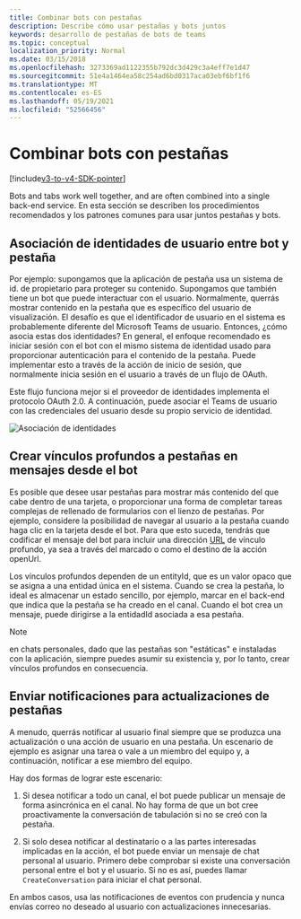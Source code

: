 ```yaml
---
title: Combinar bots con pestañas
description: Describe cómo usar pestañas y bots juntos
keywords: desarrollo de pestañas de bots de teams
ms.topic: conceptual
localization_priority: Normal
ms.date: 03/15/2018
ms.openlocfilehash: 3273369ad1122355b792dc3d429c3a4eff7e1d47
ms.sourcegitcommit: 51e4a1464ea58c254ad6bd0317aca03ebf6bf1f6
ms.translationtype: MT
ms.contentlocale: es-ES
ms.lasthandoff: 05/19/2021
ms.locfileid: "52566456"
---
```

# <a name="combine-bots-with-tabs"></a>Combinar bots con pestañas

[!include[v3-to-v4-SDK-pointer](~/includes/v3-to-v4-pointer-bots.md)]

Bots and tabs work well together, and are often combined into a single back-end service. En esta sección se describen los procedimientos recomendados y los patrones comunes para usar juntos pestañas y bots.

## <a name="associating-user-identities-across-bot-and-tab"></a>Asociación de identidades de usuario entre bot y pestaña

Por ejemplo: supongamos que la aplicación de pestaña usa un sistema de id. de propietario para proteger su contenido. Supongamos que también tiene un bot que puede interactuar con el usuario. Normalmente, querrás mostrar contenido en la pestaña que es específico del usuario de visualización. El desafío es que el identificador de usuario en el sistema es probablemente diferente del Microsoft Teams de usuario. Entonces, ¿cómo asocia estas dos identidades?
En general, el enfoque recomendado es iniciar sesión con el bot con el mismo sistema de identidad usado para proporcionar autenticación para el contenido de la pestaña. Puede implementar esto a través de la acción de inicio de sesión, que normalmente inicia sesión en el usuario a través de un flujo de OAuth.

Este flujo funciona mejor si el proveedor de identidades implementa el protocolo OAuth 2.0. A continuación, puede asociar el Teams de usuario con las credenciales del usuario desde su propio servicio de identidad.

   ![Asociación de identidades](~/assets/images/bots/associating_contexts.png)

## <a name="constructing-deep-links-to-tabs-in-messages-from-your-bot"></a>Crear vínculos profundos a pestañas en mensajes desde el bot

Es posible que desee usar pestañas para mostrar más contenido del que cabe dentro de una tarjeta, o proporcionar una forma de completar tareas complejas de rellenado de formularios con el lienzo de pestañas. Por ejemplo, considere la posibilidad de navegar al usuario a la pestaña cuando haga clic en la tarjeta desde el bot. Para que esto suceda, tendrás que codificar el mensaje del bot para incluir una dirección [URL](~/concepts/build-and-test/deep-links.md) de vínculo profundo, ya sea a través del marcado o como el destino de la acción openUrl.

Los vínculos profundos dependen de un entityId, que es un valor opaco que se asigna a una entidad única en el sistema. Cuando se crea la pestaña, lo ideal es almacenar un estado sencillo, por ejemplo, marcar en el back-end que indica que la pestaña se ha creado en el canal. Cuando el bot crea un mensaje, puede dirigirse a la entidadId asociada a esa pestaña.

> [!NOTE]
> en chats personales, dado que las pestañas son "estáticas" e instaladas con la aplicación, siempre puedes asumir su existencia y, por lo tanto, crear vínculos profundos en consecuencia.

## <a name="sending-notifications-for-tab-updates"></a>Enviar notificaciones para actualizaciones de pestañas

A menudo, querrás notificar al usuario final siempre que se produzca una actualización o una acción de usuario en una pestaña. Un escenario de ejemplo es asignar una tarea o vale a un miembro del equipo y, a continuación, notificar a ese miembro del equipo.

Hay dos formas de lograr este escenario:

1. Si desea notificar a todo un canal, el bot puede publicar un mensaje de forma asincrónica en el canal. No hay forma de que un bot cree proactivamente la conversación de tabulación si no se creó con la pestaña.

2. Si solo desea notificar al destinatario o a las partes interesadas implicadas en la acción, el bot puede enviar un mensaje de chat personal al usuario. Primero debe comprobar si existe una conversación personal entre el bot y el usuario. Si no es así, puedes llamar `CreateConversation` para iniciar el chat personal.

En ambos casos, usa las notificaciones de eventos con prudencia y nunca envías correo no deseado al usuario con actualizaciones innecesarias.
